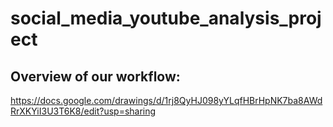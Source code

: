 # social_media_youtube_analysis_project
 
## Overview of our workflow:

https://docs.google.com/drawings/d/1rj8QyHJ098yYLqfHBrHpNK7ba8AWdRrXKYiI3U3T6K8/edit?usp=sharing
